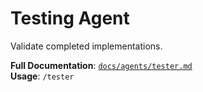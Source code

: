 # Testing Agent

Validate completed implementations.

**Full Documentation**: [`docs/agents/tester.md`](../../docs/agents/tester.md)  
**Usage**: `/tester`